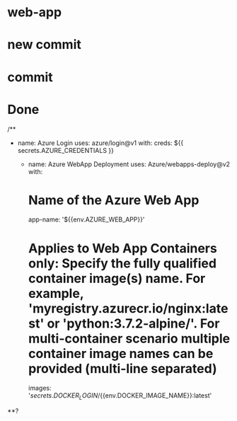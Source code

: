 # web-app
# new commit
# commit
# Done
/**
 - name: Azure Login
        uses: azure/login@v1
        with:
          creds: ${{ secrets.AZURE_CREDENTIALS }}
    
      - name: Azure WebApp Deployment
        uses: Azure/webapps-deploy@v2
        with:
        # Name of the Azure Web App
          app-name: '${{env.AZURE_WEB_APP}}'
        # Applies to Web App Containers only: Specify the fully qualified container image(s) name. For example, 'myregistry.azurecr.io/nginx:latest' or 'python:3.7.2-alpine/'. For multi-container scenario multiple container image names can be provided (multi-line separated)
          images: '${{secrets.DOCKER_LOGIN}}/${{env.DOCKER_IMAGE_NAME}}:latest'
      
**?
